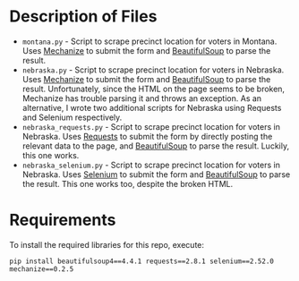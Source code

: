 # Description of Files
* `montana.py` - Script to scrape precinct location for voters in Montana. Uses [Mechanize](http://wwwsearch.sourceforge.net/mechanize/) to submit the form and [BeautifulSoup](http://www.crummy.com/software/BeautifulSoup/bs4/doc/) to parse the result.
* `nebraska.py` - Script to scrape precinct location for voters in Nebraska. Uses [Mechanize](http://wwwsearch.sourceforge.net/mechanize/) to submit the form and [BeautifulSoup](http://www.crummy.com/software/BeautifulSoup/bs4/doc/) to parse the result. Unfortunately, since the HTML on the page seems to be broken, Mechanize has trouble parsing it and throws an exception. As an alternative, I wrote two additional scripts for Nebraska using Requests and Selenium respectively.
* `nebraska_requests.py` - Script to scrape precinct location for voters in Nebraska. Uses [Requests](http://docs.python-requests.org/en/master/) to submit the form by directly posting the relevant data to the page, and [BeautifulSoup](http://www.crummy.com/software/BeautifulSoup/bs4/doc/) to parse the result. Luckily, this one works.
* `nebraska_selenium.py` - Script to scrape precinct location for voters in Nebraska. Uses [Selenium](http://selenium-python.readthedocs.org/) to submit the form and [BeautifulSoup](http://www.crummy.com/software/BeautifulSoup/bs4/doc/) to parse the result. This one works too, despite the broken HTML.

# Requirements
To install the required libraries for this repo, execute:
```
pip install beautifulsoup4==4.4.1 requests==2.8.1 selenium==2.52.0 mechanize==0.2.5
```
